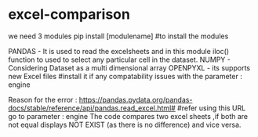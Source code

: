 # excel-comparison

we need 3 modules 
pip install [modulename]     #to install the modules

PANDAS - It is used to read the excelsheets and in this module  iloc() function to used to select any particular cell in the dataset.
NUMPY - Considering Dataset as a multi dimensional array
OPENPYXL - its supports new Excel files           #install it if any compatability issues with the parameter : engine 

Reason for the error : https://pandas.pydata.org/pandas-docs/stable/reference/api/pandas.read_excel.html#           #refer using this URL 
                                                                                                                     go to parameter : engine 
The code compares two excel sheets ,if both are not equal displays NOT EXIST (as there is no difference) and vice versa.
